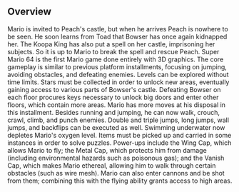 ## Overview

Mario is invited to Peach's castle, but when he arrives Peach is nowhere to be seen. He soon learns from Toad that Bowser has once again kidnapped her. The Koopa King has also put a spell on her castle, imprisoning her subjects. So it is up to Mario to break the spell and rescue Peach. Super Mario 64 is the first Mario game done entirely with 3D graphics. The core gameplay is similar to previous platform installments, focusing on jumping, avoiding obstacles, and defeating enemies. Levels can be explored without time limits. Stars must be collected in order to unlock new areas, eventually gaining access to various parts of Bowser's castle. Defeating Bowser on each floor procures keys necessary to unlock big doors and enter other floors, which contain more areas. Mario has more moves at his disposal in this installment. Besides running and jumping, he can now walk, crouch, crawl, climb, and punch enemies. Double and triple jumps, long jumps, wall jumps, and backflips can be executed as well. Swimming underwater now depletes Mario's oxygen level. Items must be picked up and carried in some instances in order to solve puzzles. Power-ups include the Wing Cap, which allows Mario to fly; the Metal Cap, which protects him from damage (including environmental hazards such as poisonous gas); and the Vanish Cap, which makes Mario ethereal, allowing him to walk through certain obstacles (such as wire mesh). Mario can also enter cannons and be shot from them; combining this with the flying ability grants access to high areas.